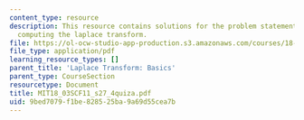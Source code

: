 ```yaml
---
content_type: resource
description: This resource contains solutions for the problem statements related to
  computing the laplace transform.
file: https://ol-ocw-studio-app-production.s3.amazonaws.com/courses/18-03sc-differential-equations-fall-2011/9bed7079f1be828525ba9a69d55cea7b_MIT18_03SCF11_s27_4quiza.pdf
file_type: application/pdf
learning_resource_types: []
parent_title: 'Laplace Transform: Basics'
parent_type: CourseSection
resourcetype: Document
title: MIT18_03SCF11_s27_4quiza.pdf
uid: 9bed7079-f1be-8285-25ba-9a69d55cea7b
---
```

